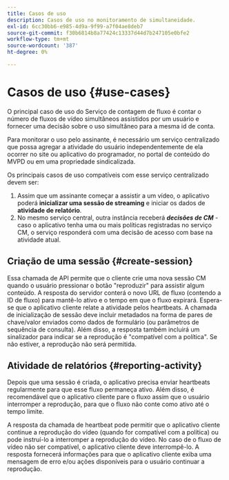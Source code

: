 ```yaml
---
title: Casos de uso
description: Casos de uso no monitoramento de simultaneidade.
exl-id: 6cc30bb6-e985-4d9a-9f99-a7f04ae8deb7
source-git-commit: f30b6814b8a77424c13337d44d7b247105e0bfe2
workflow-type: tm+mt
source-wordcount: '387'
ht-degree: 0%

---
```


# Casos de uso {#use-cases}

O principal caso de uso do Serviço de contagem de fluxo é contar o número de fluxos de vídeo simultâneos assistidos por um usuário e fornecer uma decisão sobre o uso simultâneo para a mesma id de conta.

Para monitorar o uso pelo assinante, é necessário um serviço centralizado que possa agregar a atividade do usuário independentemente de ela ocorrer no site ou aplicativo do programador, no portal de conteúdo do MVPD ou em uma propriedade sindicalizada.

Os principais casos de uso compatíveis com esse serviço centralizado devem ser:

1. Assim que um assinante começar a assistir a um vídeo, o aplicativo poderá **inicializar uma sessão de streaming** e iniciar os dados de **atividade de relatório**.
1. No mesmo serviço central, outra instância receberá ***decisões de CM*** - caso o aplicativo tenha uma ou mais políticas registradas no serviço CM, o serviço responderá com uma decisão de acesso com base na atividade atual.


## Criação de uma sessão {#create-session}

Essa chamada de API permite que o cliente crie uma nova sessão CM quando o usuário pressionar o botão &quot;reproduzir&quot; para assistir algum conteúdo. A resposta do servidor conterá o novo URL de fluxo (contendo a ID de fluxo) para mantê-lo ativo e o tempo em que o fluxo expirará. Espera-se que o aplicativo cliente relate a atividade pelos heartbeats. A chamada de inicialização de sessão deve incluir metadados na forma de pares de chave/valor enviados como dados de formulário (ou parâmetros de sequência de consulta). Além disso, a resposta também incluirá um sinalizador para indicar se a reprodução é &quot;compatível com a política&quot;. Se não estiver, a reprodução não será permitida.

## Atividade de relatórios {#reporting-activity}

Depois que uma sessão é criada, o aplicativo precisa enviar heartbeats regularmente para que esse fluxo permaneça ativo. Além disso, é recomendável que o aplicativo cliente pare o fluxo assim que o usuário interromper a reprodução, para que o fluxo não conte como ativo até o tempo limite.

A resposta da chamada de heartbeat pode permitir que o aplicativo cliente continue a reprodução do vídeo (quando for compatível com a política) ou pode instruí-lo a interromper a reprodução do vídeo. No caso de o fluxo de vídeo não ser compatível, o aplicativo cliente deve interrompê-lo. A resposta fornecerá informações para que o aplicativo cliente exiba uma mensagem de erro e/ou ações disponíveis para o usuário continuar a reprodução.
